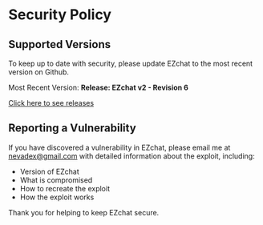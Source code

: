 # Security Policy

## Supported Versions

To keep up to date with security, please update EZchat to the most recent version on Github.

Most Recent Version: **Release: EZchat v2 - Revision 6**

[Click here to see releases](https://github.com/nevadex/ezchat/releases)

## Reporting a Vulnerability

If you have discovered a vulnerability in EZchat, please email me at [nevadex@gmail.com](mailto:nevadex@gmail.com) with detailed information about the exploit, including:
- Version of EZchat
- What is compromised
- How to recreate the exploit
- How the exploit works

Thank you for helping to keep EZchat secure.
